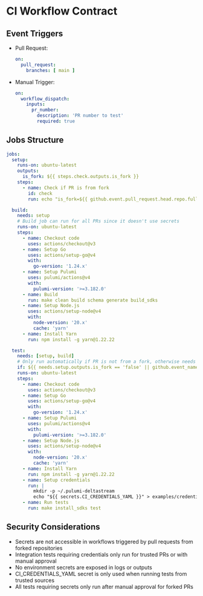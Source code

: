 # CI Workflow Contract

## Event Triggers
- Pull Request: 
  ```yaml
  on:
    pull_request:
      branches: [ main ]
  ```
- Manual Trigger:
  ```yaml
  on:
    workflow_dispatch:
      inputs:
        pr_number:
          description: 'PR number to test'
          required: true
  ```

## Jobs Structure
```yaml
jobs:
  setup:
    runs-on: ubuntu-latest
    outputs:
      is_fork: ${{ steps.check.outputs.is_fork }}
    steps:
      - name: Check if PR is from fork
        id: check
        run: echo "is_fork=${{ github.event.pull_request.head.repo.full_name != github.repository }}" >> $GITHUB_OUTPUT

  build:
    needs: setup
    # Build job can run for all PRs since it doesn't use secrets
    runs-on: ubuntu-latest
    steps:
      - name: Checkout code
        uses: actions/checkout@v3
      - name: Setup Go
        uses: actions/setup-go@v4
        with:
          go-version: '1.24.x'
      - name: Setup Pulumi
        uses: pulumi/actions@v4
        with:
          pulumi-version: '>=3.182.0'
      - name: Build
        run: make clean build schema generate build_sdks
      - name: Setup Node.js
        uses: actions/setup-node@v4
        with:
          node-version: '20.x'
          cache: 'yarn'
      - name: Install Yarn
        run: npm install -g yarn@1.22.22

  test:
    needs: [setup, build]
    # Only run automatically if PR is not from a fork, otherwise needs manual approval
    if: ${{ needs.setup.outputs.is_fork == 'false' || github.event_name == 'workflow_dispatch' }}
    runs-on: ubuntu-latest
    steps:
      - name: Checkout code
        uses: actions/checkout@v3
      - name: Setup Go
        uses: actions/setup-go@v4
        with:
          go-version: '1.24.x'
      - name: Setup Pulumi
        uses: pulumi/actions@v4
        with:
          pulumi-version: '>=3.182.0'
      - name: Setup Node.js
        uses: actions/setup-node@v4
        with:
          node-version: '20.x'
          cache: 'yarn'
      - name: Install Yarn
        run: npm install -g yarn@1.22.22
      - name: Setup credentials
        run: |
          mkdir -p ~/.pulumi-deltastream
          echo "${{ secrets.CI_CREDENTIALS_YAML }}" > examples/credentials.yaml
      - name: Run tests
        run: make install_sdks test
```

## Security Considerations
- Secrets are not accessible in workflows triggered by pull requests from forked repositories
- Integration tests requiring credentials only run for trusted PRs or with manual approval
- No environment secrets are exposed in logs or outputs
- CI_CREDENTIALS_YAML secret is only used when running tests from trusted sources
- All tests requiring secrets only run after manual approval for forked PRs